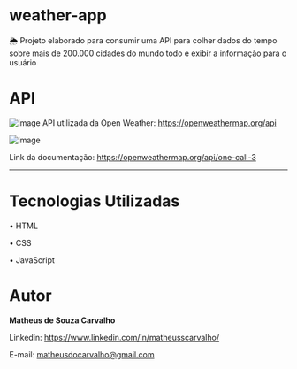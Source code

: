 # weather-app
🌦 Projeto elaborado para consumir uma API para colher dados do tempo sobre mais de 200.000 cidades do mundo todo e exibir a informação para o usuário

# API 

![image](https://user-images.githubusercontent.com/73304785/230393129-be9028c4-4b0f-428d-a76b-d8287c3ab0ea.png)
 API utilizada da Open Weather: https://openweathermap.org/api


![image](https://user-images.githubusercontent.com/73304785/230391800-4ec237cc-1722-4051-b106-7c8262bb5268.png)

Link da documentação: https://openweathermap.org/api/one-call-3

<hr>



# Tecnologias Utilizadas

• HTML

• CSS

• JavaScript

# Autor

<b>Matheus de Souza Carvalho</b>


Linkedin: 
https://www.linkedin.com/in/matheusscarvalho/


E-mail:
matheusdocarvalho@gmail.com
